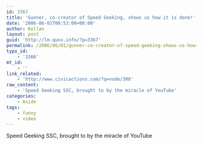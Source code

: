 ```yaml
---
id: 3367
title: 'Gunner, co-creator of Speed Geeking, shows us how it is done!'
date: '2006-06-01T00:53:00+00:00'
author: Kellan
layout: post
guid: 'http://lm.quxx.info/?p=3367'
permalink: /2006/06/01/gunner-co-creator-of-speed-geeking-shows-us-how-it-is-done/
typo_id:
    - '3366'
mt_id:
    - ''
link_related:
    - 'http://www.civicactions.com/?q=node/308'
raw_content:
    - 'Speed Geeking SSC, brought to by the miracle of YouTube'
categories:
    - Aside
tags:
    - funny
    - video
---
```


Speed Geeking SSC, brought to by the miracle of YouTube